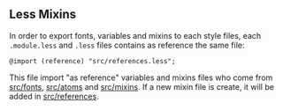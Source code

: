 ## <a name="LessMixins"></a>Less Mixins

In order to export fonts, variables and mixins to each style files, each `.module.less` and `.less`
files contains as reference the same file:

```less
@import (reference) "src/references.less";
```

This file import "as reference" variables and mixins files who come from
[src/fonts](src/fonts), [src/atoms](src/atoms) and [src/mixins](src/mixins). If a new mixin file is create,
it will be added in [src/references](src/references).
